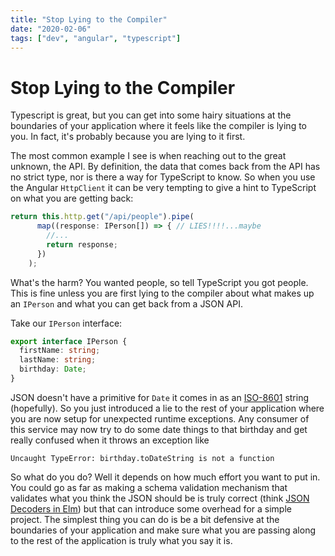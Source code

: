 ```yaml
---
title: "Stop Lying to the Compiler"
date: "2020-02-06"
tags: ["dev", "angular", "typescript"]
---
```

# Stop Lying to the Compiler

Typescript is great, but you can get into some hairy situations at the boundaries of your application where it feels like the compiler is lying to you. In fact, it's probably because you are lying to it first.


The most common example I see is when reaching out to the great unknown, the API. By definition, the data that comes back from the API has no strict type, nor is there a way for TypeScript to know. So when you use the Angular `HttpClient` it can be very tempting to give a hint to TypeScript on what you are getting back:

```typescript
return this.http.get("/api/people").pipe(
      map((response: IPerson[]) => { // LIES!!!!...maybe
        //...
        return response; 
      })
    );
```

What's the harm? You wanted people, so tell TypeScript you got people. This is fine unless you are first lying to the compiler about what makes up an `IPerson` and what you can get back from a JSON API.

Take our `IPerson` interface:

```typescript
export interface IPerson {
  firstName: string;
  lastName: string;
  birthday: Date;
}
```

JSON doesn't have a primitive for `Date` it comes in as an [ISO-8601](https://en.wikipedia.org/wiki/ISO_8601) string (hopefully). So you just introduced a lie to the rest of your application where you are now setup for unexpected runtime exceptions. Any consumer of this service may now try to do some date things to that birthday and get really confused when it throws an exception like

```
Uncaught TypeError: birthday.toDateString is not a function
```

So what do you do? Well it depends on how much effort you want to put in. You could go as far as making a schema validation mechanism that validates what you think the JSON should be is truly correct (think [JSON Decoders in Elm](https://package.elm-lang.org/packages/elm/json/latest/Json-Decode)) but that can introduce some overhead for a simple project. The simplest thing you can do is be a bit defensive at the boundaries of your application and make sure what you are passing along to the rest of the application is truly what you say it is.

